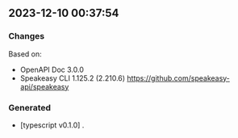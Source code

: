

## 2023-12-10 00:37:54
### Changes
Based on:
- OpenAPI Doc 3.0.0 
- Speakeasy CLI 1.125.2 (2.210.6) https://github.com/speakeasy-api/speakeasy
### Generated
- [typescript v0.1.0] .
